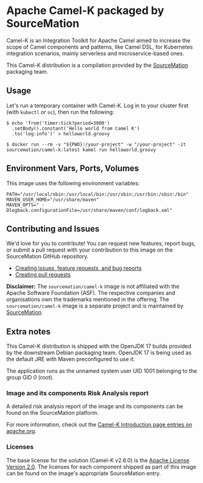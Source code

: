 # Apache Camel-K packaged by SourceMation

Camel-K is an Integration Toolkit for Apache Camel aimed to increase the
scope of Camel components and patterns, like Camel DSL, for Kubernetes
integration scenarios, mainly serverless and microservice-based ones.

This Camel-K distribution is a compilation provided by the
[SourceMation](https://sourcemation.com) packaging team.

## Usage

Let's run a temporary container with Camel-K. Log in to your cluster first
(with `kubectl` or `oc`), then run the following:

```
$ echo 'from('timer:tick?period=3000')
  .setBody().constant('Hello world from Camel K')
  .to('log:info')' > helloworld.groovy

$ docker run --rm -v "${PWD}:/your-project" -w "/your-project" -it sourcemation/camel-k:latest kamel run helloworld.groovy
```

## Environment Vars, Ports, Volumes

This image uses the following environment variables:

```
PATH="/usr/local/sbin:/usr/local/bin:/usr/sbin:/usr/bin:/sbin:/bin"
MAVEN_USER_HOME="/usr/share/maven"
MAVEN_OPTS=" -Dlogback.configurationFile=/usr/share/maven/conf/logback.xml"
```

## Contributing and Issues

We'd love for you to contribute! You can request new features, report bugs, or
submit a pull request with your contribution to this image on the SourceMation
GitHub repository.

- [Creating issues, feature requests, and bug reports](https://github.com/SourceMation/images/issues/new/choose)
- [Creating pull requests](https://github.com/SourceMation/images/compare)

**Disclaimer:** The `sourcemation/camel-k` image is not affiliated with the
Apache Software Foundation (ASF). The respective companies and organisations
own the trademarks mentioned in the offering. The `sourcemation/camel-k` image
is a separate project and is maintained by
[SourceMation](https://sourcemation.com).

## Extra notes

This Camel-K distribution is shipped with the OpenJDK 17 builds
provided by the downstream Debian packaging team. OpenJDK 17 is being
used as the default JRE with Maven preconfigured to use it.

The application runs as the unnamed system user UID 1001 belonging to the group
GID 0 (root).

### Image and its components Risk Analysis report

A detailed risk analysis report of the image and its components can be found on
the SourceMation platform.

For more information, check out the [Camel-K Introduction page entries on
apache.org](https://camel.apache.org).

### Licenses

The base license for the solution (Camel-K v2.6.0) is the [Apache License
Version 2.0](https://github.com/apache/camel-k/blob/main/LICENSE). The
licenses for each component shipped as part of this image can be found on the
image's appropriate SourceMation entry.
